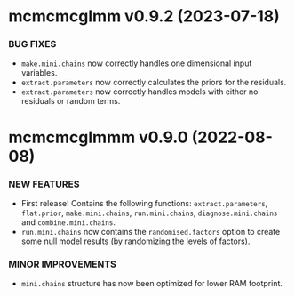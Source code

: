 mcmcmcglmm v0.9.2 (2023-07-18)
=========================

### BUG FIXES

 * `make.mini.chains` now correctly handles one dimensional input variables.
 * `extract.parameters` now correctly calculates the priors for the residuals.
 * `extract.parameters` now correctly handles models with either no residuals or random terms.

mcmcmcglmmm v0.9.0 (2022-08-08)
=========================

### NEW FEATURES

  * First release! Contains the following functions: `extract.parameters`, `flat.prior`, `make.mini.chains`, `run.mini.chains`, `diagnose.mini.chains` and `combine.mini.chains`.
  * `run.mini.chains` now contains the `randomised.factors` option to create some null model results (by randomizing the levels of factors).

### MINOR IMPROVEMENTS

  * `mini.chains` structure has now been optimized for lower RAM footprint.
